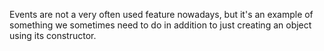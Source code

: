 Events are not a very often used feature nowadays, but it's an example of something we sometimes need to do in addition to just creating an object using its constructor.
